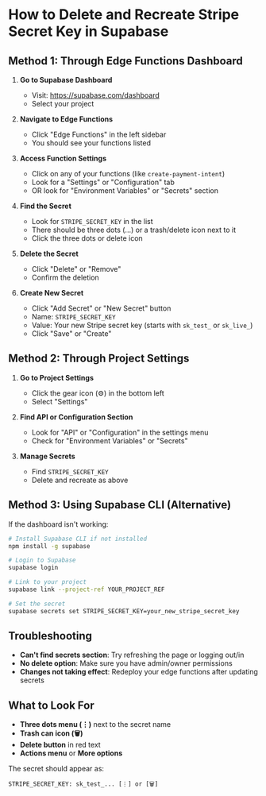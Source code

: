 # How to Delete and Recreate Stripe Secret Key in Supabase

## Method 1: Through Edge Functions Dashboard

1. **Go to Supabase Dashboard**
   - Visit: https://supabase.com/dashboard
   - Select your project

2. **Navigate to Edge Functions**
   - Click "Edge Functions" in the left sidebar
   - You should see your functions listed

3. **Access Function Settings**
   - Click on any of your functions (like `create-payment-intent`)
   - Look for a "Settings" or "Configuration" tab
   - OR look for "Environment Variables" or "Secrets" section

4. **Find the Secret**
   - Look for `STRIPE_SECRET_KEY` in the list
   - There should be three dots (...) or a trash/delete icon next to it
   - Click the three dots or delete icon

5. **Delete the Secret**
   - Click "Delete" or "Remove"
   - Confirm the deletion

6. **Create New Secret**
   - Click "Add Secret" or "New Secret" button
   - Name: `STRIPE_SECRET_KEY`
   - Value: Your new Stripe secret key (starts with `sk_test_` or `sk_live_`)
   - Click "Save" or "Create"

## Method 2: Through Project Settings

1. **Go to Project Settings**
   - Click the gear icon (⚙️) in the bottom left
   - Select "Settings"

2. **Find API or Configuration Section**
   - Look for "API" or "Configuration" in the settings menu
   - Check for "Environment Variables" or "Secrets"

3. **Manage Secrets**
   - Find `STRIPE_SECRET_KEY`
   - Delete and recreate as above

## Method 3: Using Supabase CLI (Alternative)

If the dashboard isn't working:

```bash
# Install Supabase CLI if not installed
npm install -g supabase

# Login to Supabase
supabase login

# Link to your project
supabase link --project-ref YOUR_PROJECT_REF

# Set the secret
supabase secrets set STRIPE_SECRET_KEY=your_new_stripe_secret_key
```

## Troubleshooting

- **Can't find secrets section**: Try refreshing the page or logging out/in
- **No delete option**: Make sure you have admin/owner permissions
- **Changes not taking effect**: Redeploy your edge functions after updating secrets

## What to Look For

- **Three dots menu (⋮)** next to the secret name
- **Trash can icon (🗑️)** 
- **Delete button** in red text
- **Actions menu** or **More options**

The secret should appear as:
```
STRIPE_SECRET_KEY: sk_test_... [⋮] or [🗑️]
```